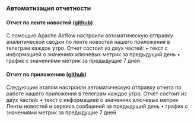 ### Автоматизация отчетности

#### Отчет по ленте новостей (__[github](https://github.com/Darinchi/Data_Analyst_Simulator/blob/main/5_report_automation/bot_feed_report.ipynb)__)

С помощью Apache Airflow настроили автоматическую отправку аналитической сводки по ленте новостей нашего приложения в телеграм каждое утро.
Отчет состоит из двух частей:
•	текст с информацией о значениях ключевых метрик за предыдущий день
•	график с значениями метрик за предыдущие 7 дней

#### Отчет по приложению (__[github](https://github.com/Darinchi/Data_Analyst_Simulator/blob/main/5_report_automation/app_bot_report.ipynb)__)

Следующим этапом настроили автоматическую отправку отчета по работе нашего приложения в телеграм каждое утро.
Отчет состоит из двух частей:
•	текст с информацией о значениях ключевых метрик Ленты новостей и сервиса сообщений за предыдущий день
•	график с значениями метрик за предыдущие 7 дней
